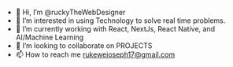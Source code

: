 - 👋 Hi, I’m @ruckyTheWebDesigner
- 👀 I’m interested in using Technology to solve real time problems.
- 🌱 I’m currently working with React, NextJs, React Native, and AI/Machine Learning
- 💞️ I’m looking to collaborate on PROJECTS
- 📫 How to reach me  rukewejoseph17@gmail.com

<!---
ruckyTheWebDesigner/ruckyTheWebDesigner is a ✨ special ✨ repository because its `README.md` (this file) appears on your GitHub profile.
You can click the Preview link to take a look at your changes.
--->
